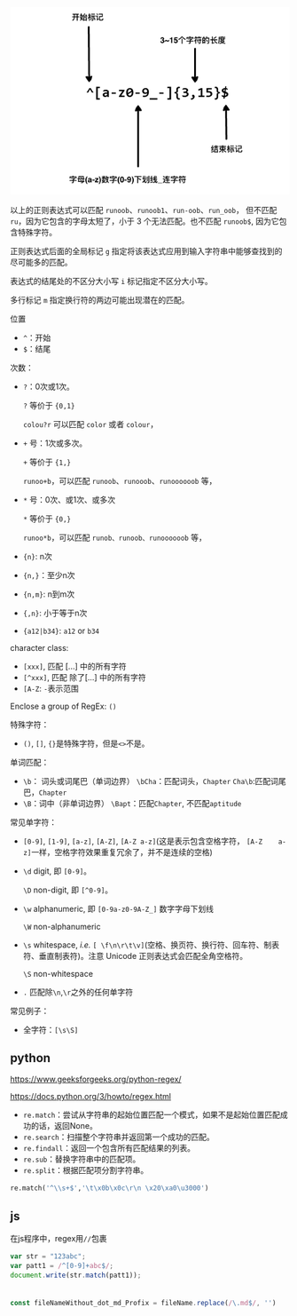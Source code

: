![picture 1](../../../images/275bcc66bee23b340f87f7a42182610d63d858aacc6123748d4d8449f46540e7.png)  

以上的正则表达式可以匹配 `runoob`、`runoob1`、`run-oob`、`run_oob`， 但不匹配 `ru`，因为它包含的字母太短了，小于 3 个无法匹配。也不匹配 `runoob$`, 因为它包含特殊字符。

正则表达式后面的全局标记 `g` 指定将该表达式应用到输入字符串中能够查找到的尽可能多的匹配。

表达式的结尾处的不区分大小写 `i` 标记指定不区分大小写。

多行标记 `m` 指定换行符的两边可能出现潜在的匹配。


位置
- `^`：开始
- `$`：结尾


次数：
- `?`：0次或1次。

  `?` 等价于 `{0,1}`

  `colou?r` 可以匹配 `color` 或者 `colour`，
- `+` 号：1次或多次。

  `+` 等价于 `{1,}`

  `runoo+b`，可以匹配 `runoob`、`runooob`、`runoooooob` 等，
- `*` 号：0次、或1次、或多次

  `*` 等价于 `{0,}`

  `runoo*b`，可以匹配 `runob、runoob、runoooooob` 等，
- `{n}`: n次
- `{n,}`：至少n次
- `{n,m}`: n到m次
- `{,n}`: 小于等于n次
- `{a12|b34}`: `a12` or `b34`

character class:
- `[xxx]`, 匹配 [...] 中的所有字符
- `[^xxx]`, 匹配 除了[...] 中的所有字符
- `[A-Z`: `-`表示范围

Enclose a group of RegEx: `()`

特殊字符：
- `()`, `[]`, `{}`是特殊字符，但是`<>`不是。


单词匹配：
- `\b`： 词头或词尾巴（单词边界）
  `\bCha`：匹配词头，`Chapter`
  `Cha\b`:匹配词尾巴，`Chapter`
- `\B`：词中（非单词边界）
  `\Bapt`：匹配`Chapter`, 不匹配`aptitude`

常见单字符：
- `[0-9]`, `[1-9]`, `[a-z]`, `[A-Z]`, `[A-Z a-z]`(这是表示包含空格字符， `[A-Z    a-z]`一样，空格字符效果重复冗余了，并不是连续的空格)
- `\d` digit, 即 `[0-9]`。

  `\D` non-digit, 即 `[^0-9]`。
- `\w` alphanumeric, 即 `[0-9a-z0-9A-Z_]` 数字字母下划线
  
  `\W` non-alphanumeric
- `\s` whitespace, *i.e.* `[ \f\n\r\t\v]`(空格、换页符、换行符、回车符、制表符、垂直制表符)。注意 Unicode 正则表达式会匹配全角空格符。
  
  `\S` non-whitespace
- `.` 匹配除`\n`,`\r`之外的任何单字符

常见例子：
- 全字符：`[\s\S]`


## python

<https://www.geeksforgeeks.org/python-regex/>

<https://docs.python.org/3/howto/regex.html>

- `re.match`：尝试从字符串的起始位置匹配一个模式，如果不是起始位置匹配成功的话，返回None。
- `re.search`：扫描整个字符串并返回第一个成功的匹配。
- `re.findall`：返回一个包含所有匹配结果的列表。
- `re.sub`：替换字符串中的匹配项。
- `re.split`：根据匹配项分割字符串。

```python
re.match('^\\s+$','\t\x0b\x0c\r\n \x20\xa0\u3000')
```
## js

在js程序中，regex用`//`包裹
```js
var str = "123abc";
var patt1 = /^[0-9]+abc$/;
document.write(str.match(patt1));


const fileNameWithout_dot_md_Profix = fileName.replace(/\.md$/, '')
```

